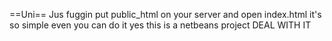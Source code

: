 ==Uni==
Jus fuggin put public_html on your server and open index.html it's so simple even you can do it
yes this is a netbeans project DEAL WITH IT